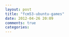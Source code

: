 ```yaml
---
layout: post
title: "fcm53-ubuntu-games"
date: 2012-04-26 20:09
comments: true
categories: 
---
```

